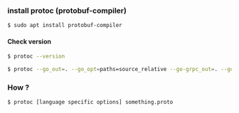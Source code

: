 ### install protoc (protobuf-compiler)

```bash
$ sudo apt install protobuf-compiler
```

#### Check version

```bash
$ protoc --version
```

```bash
$ protoc --go_out=. --go_opt=paths=source_relative --go-grpc_out=. --go-grpc_opt=paths=source_relative logs.proto
```

### How ?

```bash
$ protoc [language specific options] something.proto
```
